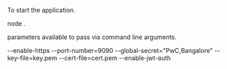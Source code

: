To start the application.

node .

parameters available to pass via command line arguments.

--enable-https
--port-number=9090
--global-secret="PwC,Bangalore"
--key-file=key.pem
--cert-file=cert.pem
--enable-jwt-auth